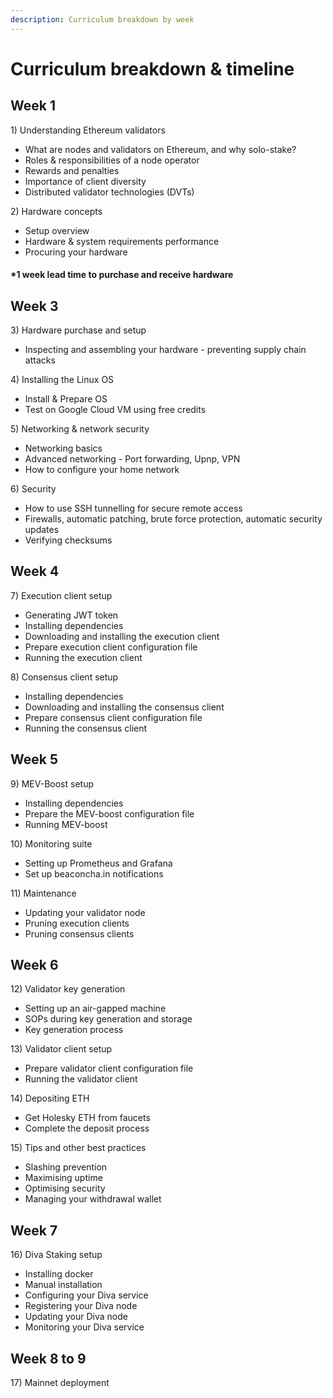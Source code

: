 ```yaml
---
description: Curriculum breakdown by week
---
```


# Curriculum breakdown & timeline

## Week 1

1\) Understanding Ethereum validators

* What are nodes and validators on Ethereum, and why solo-stake?
* Roles & responsibilities of a node operator&#x20;
* Rewards and penalties
* Importance of client diversity
* Distributed validator technologies (DVTs)

2\) Hardware concepts

* Setup overview
* Hardware & system requirements performance
* Procuring your hardware

#### \*1 week lead time to purchase and receive hardware

## Week 3&#x20;

3\) Hardware purchase and setup

* Inspecting and assembling your hardware - preventing supply chain attacks

4\) Installing the Linux OS

* Install & Prepare OS&#x20;
* Test on Google Cloud VM using free credits

5\) Networking & network security

* Networking basics
* Advanced networking - Port forwarding, Upnp, VPN
* How to configure your home network

6\) Security

* How to use SSH tunnelling for secure remote access
* Firewalls, automatic patching, brute force protection, automatic security updates
* Verifying checksums

## Week 4

7\) Execution client setup

* Generating JWT token
* Installing dependencies
* Downloading and installing the execution client
* Prepare execution client configuration file
* Running the execution client

8\) Consensus client setup

* Installing dependencies
* Downloading and installing the consensus client
* Prepare consensus client configuration file
* Running the consensus client

## Week 5

9\) MEV-Boost setup

* Installing dependencies
* Prepare the MEV-boost configuration file
* Running MEV-boost&#x20;

10\) Monitoring suite

* Setting up Prometheus and Grafana
* Set up beaconcha.in notifications

11\) Maintenance

* Updating your validator node
* Pruning execution clients
* Pruning consensus clients

## Week 6

12\) Validator key generation

* Setting up an air-gapped machine&#x20;
* SOPs during key generation and storage&#x20;
* Key generation process

13\) Validator client setup

* Prepare validator client configuration file
* Running the validator client

14\) Depositing ETH

* Get Holesky ETH from faucets
* Complete the deposit process

15\) Tips and other best practices

* Slashing prevention
* Maximising uptime
* Optimising security
* Managing your withdrawal wallet

## Week 7

16\) Diva Staking setup

* Installing docker&#x20;
* Manual installation
* Configuring your Diva service
* Registering your Diva node
* Updating your Diva node&#x20;
* Monitoring your Diva service

## Week 8 to 9&#x20;

17\) Mainnet deployment
